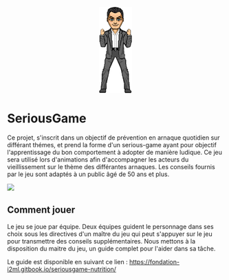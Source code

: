 <div style="text-align:center">
  <img src="./img/impacts/success.png" height="200"/>
</div>

# SeriousGame

Ce projet, s'inscrit dans un objectif de prévention en arnaque quotidien sur différant thémes, et prend la forme d'un serious-game ayant pour objectif l'apprentissage du bon comportement à adopter de manière ludique. Ce jeu sera utilisé lors d'animations afin d'accompagner les acteurs du vieillissement sur le thème des différantes arnaques. Les conseils fournis par le jeu sont adaptés à un public âgé de 50 ans et plus.

[![](https://img.shields.io/github/stars/i2ml/SeriousGame.svg?label=Stars&style=social)](https://github.com/i2ml/SeriousGame)

## Comment jouer

Le jeu se joue par équipe. Deux équipes guident le personnage dans ses choix sous les directives d'un maître du jeu qui peut s'appuyer sur le jeu pour transmettre des conseils supplémentaires. Nous mettons à la disposition du maitre du jeu, un guide complet pour l'aider dans sa tâche.

Le guide est disponible en suivant ce lien : https://fondation-i2ml.gitbook.io/seriousgame-nutrition/
